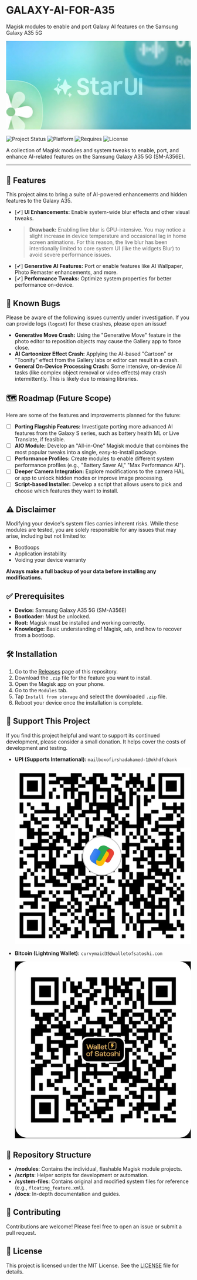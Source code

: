 # GALAXY-AI-FOR-A35
Magisk modules to enable and port Galaxy AI features on the Samsung Galaxy A35 5G

![](assets/banner.png)

![Project Status](https://img.shields.io/badge/status-in--development-yellow)
![Platform](https://img.shields.io/badge/platform-Android%20(Samsung%20Galaxy%20A35)-blue)
![Requires](https://img.shields.io/badge/requires-Root%20(Magisk)-red)
![License](https://img.shields.io/badge/license-MIT-green)

A collection of Magisk modules and system tweaks to enable, port, and enhance AI-related features on the Samsung Galaxy A35 5G (SM-A356E).

---

## 🚀 Features

This project aims to bring a suite of AI-powered enhancements and hidden features to the Galaxy A35.

- [✔] **UI Enhancements:** Enable system-wide blur effects and other visual tweaks.
 - > **Drawback:** Enabling live blur is GPU-intensive. You may notice a slight increase in device temperature and occasional lag in home screen animations. For this reason, the live blur has been intentionally limited to core system UI (like the widgets Blur) to avoid severe performance issues.
- [✔] **Generative AI Features:** Port or enable features like AI Wallpaper, Photo Remaster enhancements, and more.
- [✔] **Performance Tweaks:** Optimize system properties for better performance on-device.

## 🐛 Known Bugs

Please be aware of the following issues currently under investigation. If you can provide logs (`logcat`) for these crashes, please open an issue!

- **Generative Move Crash:** Using the "Generative Move" feature in the photo editor to reposition objects may cause the Gallery app to force close.
- **AI Cartoonizer Effect Crash:** Applying the AI-based "Cartoon" or "Toonify" effect from the Gallery labs or editor can result in a crash.
- **General On-Device Processing Crash:** Some intensive, on-device AI tasks (like complex object removal or video effects) may crash intermittently. This is likely due to missing libraries.

## 🗺️ Roadmap (Future Scope)

Here are some of the features and improvements planned for the future:

- [ ] **Porting Flagship Features:** Investigate porting more advanced AI features from the Galaxy S series, such as battery health ML or Live Translate, if feasible.
- [ ] **AIO Module:** Develop an "All-in-One" Magisk module that combines the most popular tweaks into a single, easy-to-install package.
- [ ] **Performance Profiles:** Create modules to enable different system performance profiles (e.g., "Battery Saver AI," "Max Performance AI").
- [ ] **Deeper Camera Integration:** Explore modifications to the camera HAL or app to unlock hidden modes or improve image processing.
- [ ] **Script-based Installer:** Develop a script that allows users to pick and choose which features they want to install.

## ⚠️ Disclaimer

Modifying your device's system files carries inherent risks. While these modules are tested, you are solely responsible for any issues that may arise, including but not limited to:
- Bootloops
- Application instability
- Voiding your device warranty

**Always make a full backup of your data before installing any modifications.**

## ✅ Prerequisites

- **Device:** Samsung Galaxy A35 5G (SM-A356E)
- **Bootloader:** Must be unlocked.
- **Root:** Magisk must be installed and working correctly.
- **Knowledge:** Basic understanding of Magisk, `adb`, and how to recover from a bootloop.

## 🛠️ Installation

1. Go to the [Releases](https://github.com/StarDust-Git-Code/Galaxy-AI-for-A35/releases) page of this repository.
2. Download the `.zip` file for the feature you want to install.
3. Open the Magisk app on your phone.
4. Go to the `Modules` tab.
5. Tap `Install from storage` and select the downloaded `.zip` file.
6. Reboot your device once the installation is complete.

## 💖 Support This Project

If you find this project helpful and want to support its continued development, please consider a small donation. It helps cover the costs of development and testing.

- **UPI (Supports International):** `mailboxofirshadahamed-1@okhdfcbank`

   ![UPI QR Code](assets/upi-qr.jpg)

  
- **Bitcoin (Lightning Wallet):** `curvymaid35@walletofsatoshi.com`

   ![Lightning Wallet QR Code](assets/lightning-qr.jpg)

  
## 📂 Repository Structure

- **/modules**: Contains the individual, flashable Magisk module projects.
- **/scripts**: Helper scripts for development or automation.
- **/system-files**: Contains original and modified system files for reference (e.g., `floating_feature.xml`).
- **/docs**: In-depth documentation and guides.

## 🤝 Contributing

Contributions are welcome! Please feel free to open an issue or submit a pull request.

## 📜 License

This project is licensed under the MIT License. See the [LICENSE](LICENSE) file for details.
